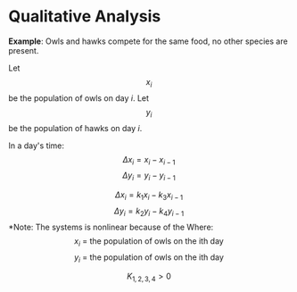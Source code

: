 # Qualitative Analysis
**Example**:
Owls and hawks compete for the same food, no other species are present.

Let $$x_i$$ be the population of owls on day $i$.
Let $$y_i$$ be the population of hawks on day $i$.

In a day's time:
$$\Delta x_i = x_i-x_{i-1}$$
$$\Delta y_i = y_i-y_{i-1}$$

$$\Delta x_i =k_1 x_i-k_3x_{i-1}$$
$$\Delta y_i = k_2y_i-k_4y_{i-1}$$
*Note: The systems is nonlinear because of the 
Where:
$$x_i\text{ = the population of owls on the ith day}$$
$$y_i\text{ = the population of owls on the ith day}$$

$$K_{1,2,3,4} > 0$$